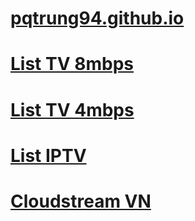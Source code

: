 # [pqtrung94.github.io](https://github.com/pqtrung94/pqtrung94.github.io/blob/main/README.md)
# [List TV 8mbps](https://raw.githubusercontent.com/pqtrung94/pqtrung94.github.io/main/list-tv.m3u)
# [List TV 4mbps](https://raw.githubusercontent.com/pqtrung94/pqtrung94.github.io/main/list-tv1.m3u)
# [List IPTV](https://raw.githubusercontent.com/pqtrung94/pqtrung94.github.io/main/list-iptv.m3u)
# [Cloudstream VN](https://raw.githubusercontent.com/pqtrung94/pqtrung94.github.io/main/Cloudstream-VN/repo.json)
